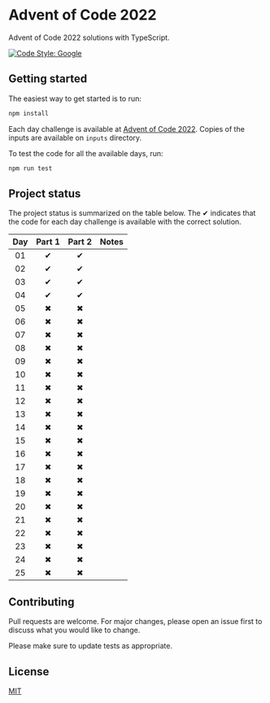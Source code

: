 # Advent of Code 2022

Advent of Code 2022 solutions with TypeScript.

[![Code Style: Google](https://img.shields.io/badge/code%20style-google-blueviolet.svg)](https://github.com/google/gts)

## Getting started

The easiest way to get started is to run:

```sh
npm install
```

Each day challenge is available at
[Advent of Code 2022](https://adventofcode.com/2022). Copies of the inputs are
available on `inputs` directory.

To test the code for all the available days,
run:

```sh
npm run test
```

## Project status

The project status is summarized on the table below. The ✔ indicates that the
code for each day challenge is available with the correct solution.

| Day | Part 1 | Part 2 | Notes |
| :-: | :----: | :----: | :---- |
| 01  |   ✔    |   ✔    |       |
| 02  |   ✔    |   ✔    |       |
| 03  |   ✔    |   ✔    |       |
| 04  |   ✔    |   ✔    |       |
| 05  |   ✖    |   ✖    |       |
| 06  |   ✖    |   ✖    |       |
| 07  |   ✖    |   ✖    |       |
| 08  |   ✖    |   ✖    |       |
| 09  |   ✖    |   ✖    |       |
| 10  |   ✖    |   ✖    |       |
| 11  |   ✖    |   ✖    |       |
| 12  |   ✖    |   ✖    |       |
| 13  |   ✖    |   ✖    |       |
| 14  |   ✖    |   ✖    |       |
| 15  |   ✖    |   ✖    |       |
| 16  |   ✖    |   ✖    |       |
| 17  |   ✖    |   ✖    |       |
| 18  |   ✖    |   ✖    |       |
| 19  |   ✖    |   ✖    |       |
| 20  |   ✖    |   ✖    |       |
| 21  |   ✖    |   ✖    |       |
| 22  |   ✖    |   ✖    |       |
| 23  |   ✖    |   ✖    |       |
| 24  |   ✖    |   ✖    |       |
| 25  |   ✖    |   ✖    |       |

## Contributing

Pull requests are welcome. For major changes, please open an issue first to discuss what you would like to change.

Please make sure to update tests as appropriate.

## License

[MIT](https://maxroecker.mit-license.org/)
